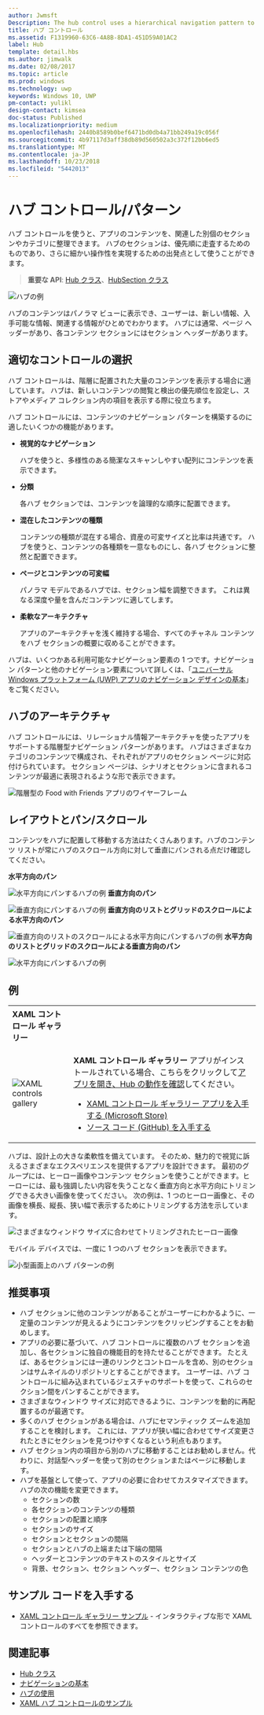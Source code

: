 ```yaml
---
author: Jwmsft
Description: The hub control uses a hierarchical navigation pattern to support apps with a relational information architecture.
title: ハブ コントロール
ms.assetid: F1319960-63C6-4A8B-8DA1-451D59A01AC2
label: Hub
template: detail.hbs
ms.author: jimwalk
ms.date: 02/08/2017
ms.topic: article
ms.prod: windows
ms.technology: uwp
keywords: Windows 10, UWP
pm-contact: yulikl
design-contact: kimsea
doc-status: Published
ms.localizationpriority: medium
ms.openlocfilehash: 2440b8589b0bef6471bd0db4a71bb249a19c056f
ms.sourcegitcommit: 4b97117d3aff38db89d560502a3c372f12bb6ed5
ms.translationtype: MT
ms.contentlocale: ja-JP
ms.lasthandoff: 10/23/2018
ms.locfileid: "5442013"
---
```

# <a name="hub-controlpattern"></a>ハブ コントロール/パターン

 


ハブ コントロールを使うと、アプリのコンテンツを、関連した別個のセクションやカテゴリに整理できます。 ハブのセクションは、優先順に走査するためのものであり、さらに細かい操作性を実現するための出発点として使うことができます。

> **重要な API**: [Hub クラス](https://msdn.microsoft.com/library/windows/apps/dn251843)、[HubSection クラス](https://msdn.microsoft.com/library/windows/apps/dn251845)

![ハブの例](images/hub_example_tablet.png)

ハブのコンテンツはパノラマ ビューに表示でき、ユーザーは、新しい情報、入手可能な情報、関連する情報がひとめでわかります。 ハブには通常、ページ ヘッダーがあり、各コンテンツ セクションにはセクション ヘッダーがあります。


## <a name="is-this-the-right-control"></a>適切なコントロールの選択

ハブ コントロールは、階層に配置された大量のコンテンツを表示する場合に適しています。 ハブは、新しいコンテンツの閲覧と検出の優先順位を設定し、ストアやメディア コレクション内の項目を表示する際に役立ちます。

ハブ コントロールには、コンテンツのナビゲーション パターンを構築するのに適したいくつかの機能があります。

-   **視覚的なナビゲーション**

    ハブを使うと、多様性のある簡潔なスキャンしやすい配列にコンテンツを表示できます。

-   **分類**

    各ハブ セクションでは、コンテンツを論理的な順序に配置できます。

-   **混在したコンテンツの種類**

    コンテンツの種類が混在する場合、資産の可変サイズと比率は共通です。 ハブを使うと、コンテンツの各種類を一意なものにし、各ハブ セクションに整然と配置できます。

-   **ページとコンテンツの可変幅**

    パノラマ モデルであるハブでは、セクション幅を調整できます。 これは異なる深度や量を含んだコンテンツに適してします。

-   **柔軟なアーキテクチャ**

    アプリのアーキテクチャを浅く維持する場合、すべてのチャネル コンテンツをハブ セクションの概要に収めることができます。

ハブは、いくつかある利用可能なナビゲーション要素の 1 つです。ナビゲーション パターンと他のナビゲーション要素について詳しくは、「[ユニバーサル Windows プラットフォーム (UWP) アプリのナビゲーション デザインの基本](../basics/navigation-basics.md)」をご覧ください。

## <a name="hub-architecture"></a>ハブのアーキテクチャ

ハブ コントロールには、リレーショナル情報アーキテクチャを使ったアプリをサポートする階層型ナビゲーション パターンがあります。 ハブはさまざまなカテゴリのコンテンツで構成され、それぞれがアプリのセクション ページに対応付けられています。 セクション ページは、シナリオとセクションに含まれるコンテンツが最適に表現されるような形で表示できます。

![階層型の Food with Friends アプリのワイヤーフレーム](images/navigation_diagram_food_with_friends_app_new.png)

## <a name="layouts-and-panningscrolling"></a>レイアウトとパン/スクロール

コンテンツをハブに配置して移動する方法はたくさんあります。ハブのコンテンツ リストが常にハブのスクロール方向に対して垂直にパンされる点だけ確認してください。

**水平方向のパン**

![水平方向にパンするハブの例](images/controls_hub_horizontal_pan.png)
**垂直方向のパン**

![垂直方向にパンするハブの例](images/controls_hub_vertical_pan.png)
**垂直方向のリストとグリッドのスクロールによる水平方向のパン**

![垂直方向のリストのスクロールによる水平方向にパンするハブの例](images/controls_hub_horizontal_vertical_scroll.png)
**水平方向のリストとグリッドのスクロールによる垂直方向のパン**

![水平方向にパンするハブの例](images/controls_hub_vertical_horizontal_scroll.png)

## <a name="examples"></a>例

<table>
<th align="left">XAML コントロール ギャラリー<th>
<tr>
<td><img src="images/xaml-controls-gallery-sm.png" alt="XAML controls gallery"></img></td>
<td>
    <p><strong style="font-weight: semi-bold">XAML コントロール ギャラリー</strong> アプリがインストールされている場合、こちらをクリックして<a href="xamlcontrolsgallery:/item/Hub">アプリを開き、Hub の動作を確認</a>してください。</p>
    <ul>
    <li><a href="https://www.microsoft.com/store/productId/9MSVH128X2ZT">XAML コントロール ギャラリー アプリを入手する (Microsoft Store)</a></li>
    <li><a href="https://github.com/Microsoft/Windows-universal-samples/tree/master/Samples/XamlUIBasics">ソース コード (GitHub) を入手する</a></li>
    </ul>
</td>
</tr>
</table>

ハブは、設計上の大きな柔軟性を備えています。 そのため、魅力的で視覚に訴えるさまざまなエクスペリエンスを提供するアプリを設計できます。 最初のグループには、ヒーロー画像やコンテンツ セクションを使うことができます。ヒーローには、最も強調したい内容を失うことなく垂直方向と水平方向にトリミングできる大きい画像を使ってください。 次の例は、1 つのヒーロー画像と、その画像を横長、縦長、狭い幅で表示するためにトリミングする方法を示しています。

![さまざまなウィンドウ サイズに合わせてトリミングされたヒーロー画像](images/hub_hero_cropped2.png)

モバイル デバイスでは、一度に 1 つのハブ セクションを表示できます。

![小型画面上のハブ パターンの例](images/phone_hub_example.png)

## <a name="recommendations"></a>推奨事項

-   ハブ セクションに他のコンテンツがあることがユーザーにわかるように、一定量のコンテンツが見えるようにコンテンツをクリッピングすることをお勧めします。
-   アプリの必要に基づいて、ハブ コントロールに複数のハブ セクションを追加し、各セクションに独自の機能目的を持たせることができます。 たとえば、あるセクションには一連のリンクとコントロールを含め、別のセクションはサムネイルのリポジトリとすることができます。 ユーザーは、ハブ コントロールに組み込まれているジェスチャのサポートを使って、これらのセクション間をパンすることができます。
-   さまざまなウィンドウ サイズに対応できるように、コンテンツを動的に再配置するのが最適です。
-   多くのハブ セクションがある場合は、ハブにセマンティック ズームを追加することを検討します。 これには、アプリが狭い幅に合わせてサイズ変更されたときにセクションを見つけやすくなるという利点もあります。
-   ハブ セクション内の項目から別のハブに移動することはお勧めしません。代わりに、対話型ヘッダーを使って別のセクションまたはページに移動します。
-   ハブを基盤として使って、アプリの必要に合わせてカスタマイズできます。 ハブの次の機能を変更できます。
    -   セクションの数
    -   各セクションのコンテンツの種類
    -   セクションの配置と順序
    -   セクションのサイズ
    -   セクションとセクションの間隔
    -   セクションとハブの上端または下端の間隔
    -   ヘッダーとコンテンツのテキストのスタイルとサイズ
    -   背景、セクション、セクション ヘッダー、セクション コンテンツの色

## <a name="get-the-sample-code"></a>サンプル コードを入手する

- [XAML コントロール ギャラリー サンプル](https://github.com/Microsoft/Windows-universal-samples/tree/master/Samples/XamlUIBasics) - インタラクティブな形で XAML コントロールのすべてを参照できます。

## <a name="related-articles"></a>関連記事

- [Hub クラス](https://msdn.microsoft.com/library/windows/apps/dn251843)
- [ナビゲーションの基本](../basics/navigation-basics.md)
- [ハブの使用](https://msdn.microsoft.com/library/windows/apps/xaml/dn308518)
- [XAML ハブ コントロールのサンプル](http://go.microsoft.com/fwlink/p/?LinkID=310072)

